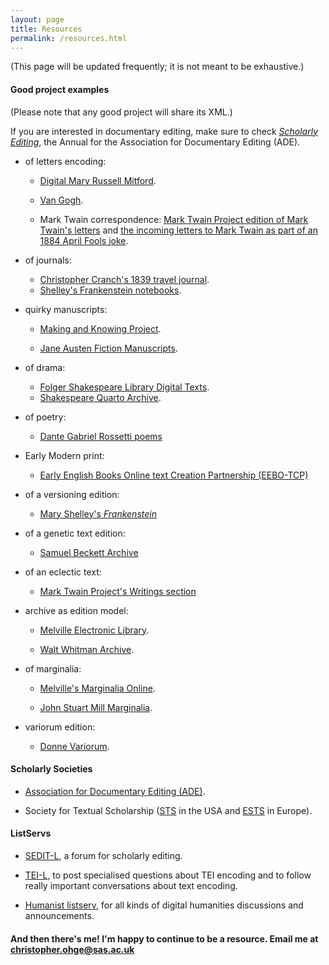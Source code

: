 ```yaml
---
layout: page
title: Resources
permalink: /resources.html
---
```


(This page will be updated frequently; it is not meant to be exhaustive.)

#### Good project examples

(Please note that any good project will share its XML.)

If you are interested in documentary editing, make sure to check [*Scholarly Editing*](https://scholarlyediting.org), the Annual for the Association for Documentary Editing (ADE).

* of letters encoding:

  * [Digital Mary Russell Mitford](http://digitalmitford.org/letters.html).

  * [Van Gogh](http://vangoghletters.org/vg/).

  * Mark Twain correspondence: [Mark Twain Project edition of Mark Twain's letters](http://www.marktwainproject.org/xtf/search?category=letters;rmode=landing_letters;style=mtp) and [the incoming letters to Mark Twain as part of an 1884 April Fools joke](http://scholarlyediting.org/2017/editions/aprilfools/intro.html).

* of journals:

  * [Christopher Cranch's 1839 travel journal](http://scholarlyediting.org/2014/editions/cranchjournal.html).
  * [Shelley's Frankenstein notebooks](http://shelleygodwinarchive.org/sc/oxford/frankenstein/notebook/a/#/p1).

* quirky manuscripts:

  * [Making and Knowing Project](http://www.makingandknowing.org/).

  * [Jane Austen Fiction Manuscripts](https://janeausten.ac.uk/index.html).

* of drama:

  * [Folger Shakespeare Library Digital Texts](http://www.folgerdigitaltexts.org/).
  * [Shakespeare Quarto Archive](http://www.quartos.org/info/encoding.html).

* of poetry:

  * [Dante Gabriel Rossetti poems](http://www.rossettiarchive.org/racs/poems.rac.html)

* Early Modern print:

  * [Early English Books Online text Creation Partnership (EEBO-TCP)](https://www.manuscriptsonline.org/resources/tc/)

* of a versioning edition:

  * [Mary Shelley's *Frankenstein*](http://shelleygodwinarchive.org/contents/frankenstein/)

* of a genetic text edition:

  * [Samuel Beckett Archive](http://www.beckettarchive.org)

* of an eclectic text:

  * [Mark Twain Project's Writings section](http://www.marktwainproject.org/landing_writings.shtml)

* archive as edition model:

  * [Melville Electronic Library](http://mel-juxta-editions.herokuapp.com/documents/631).

  * [Walt Whitman Archive](https://whitmanarchive.org/).

* of marginalia:

  * [Melville's Marginalia Online](http://melvillesmarginalia.org/).

  * [John Stuart Mill Marginalia](http://millmarginalia.org/).

* variorum edition:

  * [Donne Variorum](http://donnevariorum.tamu.edu/).

#### Scholarly Societies

* [Association for Documentary Editing (ADE)](https://www.documentaryediting.org/wordpress/).

* Society for Textual Scholarship ([STS](https://textualsociety.org/) in the USA and [ESTS](https://textualscholarship.eu/) in Europe).

#### ListServs

* [SEDIT-L](https://listserv.umd.edu/archives/sedit-l.html), a forum for scholarly editing.

* [TEI-L](https://listserv.brown.edu/archives/cgi-bin/wa?A0=TEI-L), to post specialised questions about TEI encoding and to follow really important conversations about text encoding.

* [Humanist listserv](http://dhhumanist.org/), for all kinds of digital humanities discussions and announcements.

#### And then there's me! I'm happy to continue to be a resource. Email me at <christopher.ohge@sas.ac.uk>
